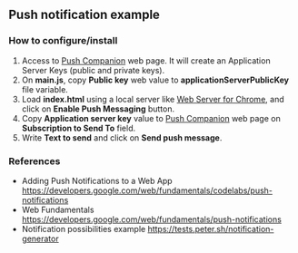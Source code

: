 ## Push notification example

### How to configure/install
1. Access to [Push Companion](https://web-push-codelab.glitch.me) web page. It will create an Application Server Keys (public and private keys).
1. On **main.js**, copy **Public key** web value to **applicationServerPublicKey** file variable. 
1. Load **index.html** using a local server like [Web Server for Chrome](https://chrome.google.com/webstore/detail/web-server-for-chrome/ofhbbkphhbklhfoeikjpcbhemlocgigb), and click on **Enable Push Messaging** button.
1. Copy **Application server key** value to [Push Companion](https://web-push-codelab.glitch.me) web page on **Subscription to Send To** field. 
1. Write **Text to send** and click on **Send push message**.

### References
- Adding Push Notifications to a Web App https://developers.google.com/web/fundamentals/codelabs/push-notifications
- Web Fundamentals https://developers.google.com/web/fundamentals/push-notifications
- Notification possibilities example https://tests.peter.sh/notification-generator